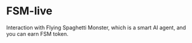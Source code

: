 # FSM-live
Interaction with  Flying Spaghetti Monster, which is a smart AI agent, and you can earn FSM token.
